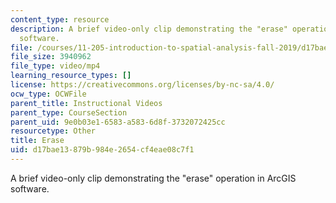 ```yaml
---
content_type: resource
description: A brief video-only clip demonstrating the "erase" operation in ArcGIS
  software.
file: /courses/11-205-introduction-to-spatial-analysis-fall-2019/d17bae13879b984e2654cf4eae08c7f1_MIT11_205F19_erase.mp4
file_size: 3940962
file_type: video/mp4
learning_resource_types: []
license: https://creativecommons.org/licenses/by-nc-sa/4.0/
ocw_type: OCWFile
parent_title: Instructional Videos
parent_type: CourseSection
parent_uid: 9e0b03e1-6583-a583-6d8f-3732072425cc
resourcetype: Other
title: Erase
uid: d17bae13-879b-984e-2654-cf4eae08c7f1
---
```

A brief video-only clip demonstrating the "erase" operation in ArcGIS software.